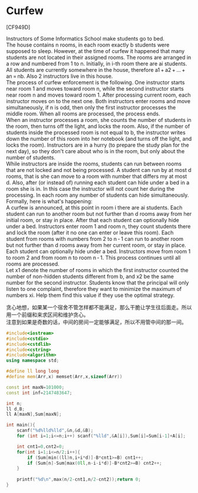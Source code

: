 # Curfew
[CF949D]

Instructors of Some Informatics School make students go to bed.  
The house contains n rooms, in each room exactly b students were supposed to sleep. However, at the time of curfew it happened that many students are not located in their assigned rooms. The rooms are arranged in a row and numbered from 1 to n. Initially, in i-th room there are ai students. All students are currently somewhere in the house, therefore a1 + a2 + ... + an = nb. Also 2 instructors live in this house.  
The process of curfew enforcement is the following. One instructor starts near room 1 and moves toward room n, while the second instructor starts near room n and moves toward room 1. After processing current room, each instructor moves on to the next one. Both instructors enter rooms and move simultaneously, if n is odd, then only the first instructor processes the middle room. When all rooms are processed, the process ends.  
When an instructor processes a room, she counts the number of students in the room, then turns off the light, and locks the room. Also, if the number of students inside the processed room is not equal to b, the instructor writes down the number of this room into her notebook (and turns off the light, and locks the room). Instructors are in a hurry (to prepare the study plan for the next day), so they don't care about who is in the room, but only about the number of students.  
While instructors are inside the rooms, students can run between rooms that are not locked and not being processed. A student can run by at most d rooms, that is she can move to a room with number that differs my at most d. Also, after (or instead of) running each student can hide under a bed in a room she is in. In this case the instructor will not count her during the processing. In each room any number of students can hide simultaneously.  
Formally, here is what's happening:  
    A curfew is announced, at this point in room i there are ai students.
    Each student can run to another room but not further than d rooms away from her initial room, or stay in place. After that each student can optionally hide under a bed.
    Instructors enter room 1 and room n, they count students there and lock the room (after it no one can enter or leave this room).
    Each student from rooms with numbers from 2 to n - 1 can run to another room but not further than d rooms away from her current room, or stay in place. Each student can optionally hide under a bed.
    Instructors move from room 1 to room 2 and from room n to room n - 1.
    This process continues until all rooms are processed.   
Let x1 denote the number of rooms in which the first instructor counted the number of non-hidden students different from b, and x2 be the same number for the second instructor. Students know that the principal will only listen to one complaint, therefore they want to minimize the maximum of numbers xi. Help them find this value if they use the optimal strategy.

贪心地想，如果某一个宿舍不管怎样都不能满足，那么干脆让学生往后面走。所以用一个前缀和来求区间和维护贪心。  
注意到如果是奇数的话，中间的房间一定能够满足，所以不用管中间的那一间。

```cpp
#include<iostream>
#include<cstdio>
#include<cstdlib>
#include<cstring>
#include<algorithm>
using namespace std;

#define ll long long
#define mem(Arr,x) memset(Arr,x,sizeof(Arr))

const int maxN=101000;
const int inf=2147483647;

int n;
ll d,B;
ll A[maxN],Sum[maxN];

int main(){
	scanf("%d%lld%lld",&n,&d,&B);
	for (int i=1;i<=n;i++) scanf("%lld",&A[i]),Sum[i]=Sum[i-1]+A[i];

	int cnt1=0,cnt2=0;
	for(int i=1;i<=n/2;i++){
		if (Sum[min((ll)n,i+i*d)]-B*cnt1>=B) cnt1++;
		if (Sum[n]-Sum[max(0ll,n-i-i*d)]-B*cnt2>=B) cnt2++;
	}
	
	printf("%d\n",max(n/2-cnt1,n/2-cnt2));return 0;
}
```
